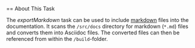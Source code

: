 == About This Task

The *exportMarkdown* task can be used to include [markdown](https://markdown.de) files into the documentation.
It scans the `/src/docs` directory for markdown (`*.md`) files and converts them into Asciidoc files. The converted files can then be referenced from within the `/build`-folder.
